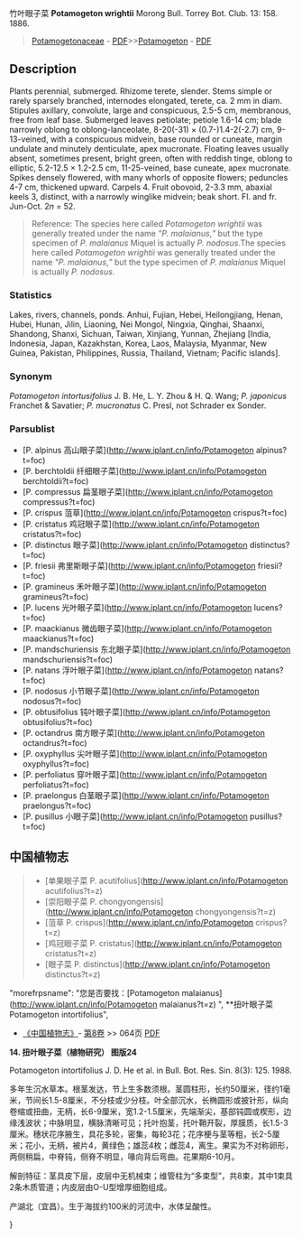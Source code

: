 竹叶眼子菜 **Potamogeton wrightii** Morong Bull. Torrey Bot. Club. 13: 158. 1886.

> [Potamogetonaceae](http://www.iplant.cn/info/Potamogetonaceae?t=foc) - [PDF](http://www.iplant.cn/foc/pdf/Potamogetonaceae.pdf)>>[Potamogeton](http://www.iplant.cn/info/Potamogeton?t=foc) - [PDF](http://www.iplant.cn/foc/pdf/Potamogeton.pdf)

## Description

Plants perennial, submerged. Rhizome terete, slender. Stems simple or rarely sparsely branched, internodes elongated, terete, ca. 2 mm in diam. Stipules axillary, convolute, large and conspicuous, 2.5-5 cm, membranous, free from leaf base. Submerged leaves petiolate; petiole 1.6-14 cm; blade narrowly oblong to oblong-lanceolate, 8-20(-31) × (0.7-)1.4-2(-2.7) cm, 9-13-veined, with a conspicuous midvein, base rounded or cuneate, margin undulate and minutely denticulate, apex mucronate. Floating leaves usually absent, sometimes present, bright green, often with reddish tinge, oblong to elliptic, 5.2-12.5 × 1.2-2.5 cm, 11-25-veined, base cuneate, apex mucronate. Spikes densely flowered, with many whorls of opposite flowers; peduncles 4-7 cm, thickened upward. Carpels 4. Fruit obovoid, 2-3.3 mm, abaxial keels 3, distinct, with a narrowly winglike midvein; beak short. Fl. and fr. Jun-Oct. 2*n* = 52.


> Reference: 
> The species here called *Potamogeton wrightii* was generally treated under the name *\"P. malaianus*,*\"* but the type specimen of *P. malaianus* Miquel is actually *P. nodosus*.The species here called *Potamogeton wrightii* was generally treated under the name *\"P. malaianus*,*\"* but the type specimen of *P. malaianus* Miquel is actually *P. nodosus*.

### Statistics
Lakes, rivers, channels, ponds. Anhui, Fujian, Hebei, Heilongjiang, Henan, Hubei, Hunan, Jilin, Liaoning, Nei Mongol, Ningxia, Qinghai, Shaanxi, Shandong, Shanxi, Sichuan, Taiwan, Xinjiang, Yunnan, Zhejiang [India, Indonesia, Japan, Kazakhstan, Korea, Laos, Malaysia, Myanmar, New Guinea, Pakistan, Philippines, Russia, Thailand, Vietnam; Pacific islands].

### Synonym
*Potamogeton intortusifolius* J. B. He, L. Y. Zhou & H. Q. Wang; *P. japonicus* Franchet & Savatier; *P. mucronatus* C. Presl, not Schrader ex Sonder.



### Parsublist

* [P.  alpinus  高山眼子菜](http://www.iplant.cn/info/Potamogeton alpinus?t=foc)
* [P.  berchtoldii  纤细眼子菜](http://www.iplant.cn/info/Potamogeton berchtoldii?t=foc)
* [P.  compressus  扁茎眼子菜](http://www.iplant.cn/info/Potamogeton compressus?t=foc)
* [P.  crispus  菹草](http://www.iplant.cn/info/Potamogeton crispus?t=foc)
* [P.  cristatus  鸡冠眼子菜](http://www.iplant.cn/info/Potamogeton cristatus?t=foc)
* [P.  distinctus  眼子菜](http://www.iplant.cn/info/Potamogeton distinctus?t=foc)
* [P.  friesii  弗里斯眼子菜](http://www.iplant.cn/info/Potamogeton friesii?t=foc)
* [P.  gramineus  禾叶眼子菜](http://www.iplant.cn/info/Potamogeton gramineus?t=foc)
* [P.  lucens  光叶眼子菜](http://www.iplant.cn/info/Potamogeton lucens?t=foc)
* [P.  maackianus  微齿眼子菜](http://www.iplant.cn/info/Potamogeton maackianus?t=foc)
* [P.  mandschuriensis  东北眼子菜](http://www.iplant.cn/info/Potamogeton mandschuriensis?t=foc)
* [P.  natans  浮叶眼子菜](http://www.iplant.cn/info/Potamogeton natans?t=foc)
* [P.  nodosus  小节眼子菜](http://www.iplant.cn/info/Potamogeton nodosus?t=foc)
* [P.  obtusifolius  钝叶眼子菜](http://www.iplant.cn/info/Potamogeton obtusifolius?t=foc)
* [P.  octandrus  南方眼子菜](http://www.iplant.cn/info/Potamogeton octandrus?t=foc)
* [P.  oxyphyllus  尖叶眼子菜](http://www.iplant.cn/info/Potamogeton oxyphyllus?t=foc)
* [P.  perfoliatus  穿叶眼子菜](http://www.iplant.cn/info/Potamogeton perfoliatus?t=foc)
* [P.  praelongus  白茎眼子菜](http://www.iplant.cn/info/Potamogeton praelongus?t=foc)
* [P.  pusillus  小眼子菜](http://www.iplant.cn/info/Potamogeton pusillus?t=foc)


## 中国植物志

> * [单果眼子菜  P.  acutifolius](http://www.iplant.cn/info/Potamogeton acutifolius?t=z)
> * [崇阳眼子菜  P.  chongyongensis](http://www.iplant.cn/info/Potamogeton chongyongensis?t=z)
> * [菹草  P.  crispus](http://www.iplant.cn/info/Potamogeton crispus?t=z)
> * [鸡冠眼子菜  P.  cristatus](http://www.iplant.cn/info/Potamogeton cristatus?t=z)
> * [眼子菜  P.  distinctus](http://www.iplant.cn/info/Potamogeton distinctus?t=z)

  "morefrpsname": "您是否要找：<span class='spantxt'>[Potamogeton malaianus](http://www.iplant.cn/info/Potamogeton malaianus?t=z)  ",
**扭叶眼子菜 Potamogeton intortifolius",


* [《中国植物志》](http://www.iplant.cn/frps)- [第8卷](http://www.iplant.cn/frps/vol/8) >> 064页 [PDF](http://www.iplant.cn/frps/pdf/8/064.pdf)

**14. 扭叶眼子菜（植物研究）  图版24**

Potamogeton intortifolius J. D. He et al. in Bull. Bot. Res. Sin. 8(3): 125. 1988.

多年生沉水草本。根茎发达，节上生多数须根。茎圆柱形，长约50厘米，径约1毫米，节间长1.5-8厘米，不分枝或少分枝。叶全部沉水，长椭圆形或披针形，纵向卷缩或扭曲，无柄，长6-9厘米，宽1.2-1.5厘米，先端渐尖，基部钝圆或楔形，边缘浅波状；中脉明显，横脉清晰可见；托叶抱茎，托叶鞘开裂，厚膜质，长1.5-3厘米。穗状花序腋生，具花多轮，密集，每轮3花；花序梗与茎等粗，长2-5厘米；花小，无柄，被片4，黄绿色；雄蕊4枚；雌蕊4，离生。果实为不对称卵形，两侧稍扁，中脊钝，侧脊不明显，喙向背后弯曲。花果期6-10月。

解剖特征：茎具皮下层，皮层中无机械束；维管柱为“多束型”，共8束，其中1束具2条木质管道；内皮层由O-U型增厚细胞组成。

产湖北（宜昌）。生于海拔约100米的河流中，水体呈酸性。



}